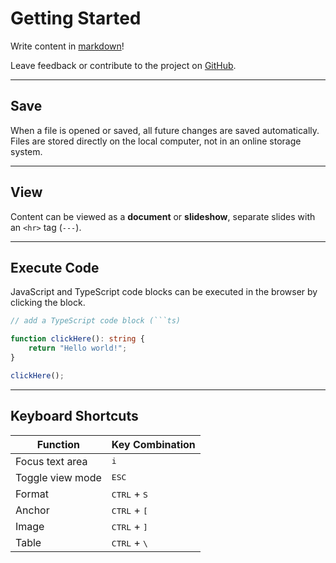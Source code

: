# Getting Started

Write content in <a href="https://www.markdownguide.org/cheat-sheet/#basic-syntax" target="_blank">markdown</a>!

Leave feedback or contribute to the project on <a href="https://github.com/rossrobino/typo" target="_blank">GitHub</a>.

---

## Save

When a file is opened or saved, all future changes are saved automatically.
Files are stored directly on the local computer, not in an online storage system.

---

## View

Content can be viewed as a **document** or **slideshow**, separate slides with an `<hr>` tag (`---`).

---

## Execute Code

JavaScript and TypeScript code blocks can be executed in the browser by clicking the block.

````ts
// add a TypeScript code block (```ts)

function clickHere(): string {
	return "Hello world!";
}

clickHere();
````

---

## Keyboard Shortcuts

| Function         | Key Combination                 |
| ---------------- | ------------------------------- |
| Focus text area  | <kbd>i</kbd>                    |
| Toggle view mode | <kbd>ESC</kbd>                  |
| Format           | <kbd>CTRL</kbd> + <kbd>S</kbd>  |
| Anchor           | <kbd>CTRL</kbd> + <kbd>\[</kbd> |
| Image            | <kbd>CTRL</kbd> + <kbd>\]</kbd> |
| Table            | <kbd>CTRL</kbd> + <kbd>\\</kbd> |
